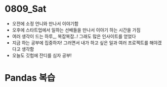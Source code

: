 # 0809_Sat

- 오전에 소정 언니와 만나서 이야기함
- 오후에 스타트업에서 일하는 선배들을 만나서 이야기 하는 시간을 가짐
- 여러 생각이 드는 하루,,, 복잡복잡..! 그래도 많은 인사이트를 얻었다
- 지금 하는 공부에 집중하자! 그러면서 내가 하고 싶은 일과 여러 프로젝트를 해야겠다고 생각함
- 오늘도 깃헙에 잔디를 심자 공부!

# Pandas 복습